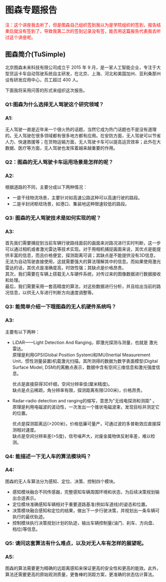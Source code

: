 # 图森专题报告
 <font color=#ff0000>注：这个讲座我去听了，但是图森自己组织签到我以为是学院组织的签到，报告结束后就没有签到了，导致我第二次的签到记录没有签，能否用这篇报告代表我去听过这个讲座呢。</font>
 
## 图森简介(TuSimple)
北京图森未来科技有限公司成立于 2015 年 9 月，是一家人工智能企业，专注于大型货运卡车自动驾驶系统自主研发，在北京、上海、河北和美国加州、亚利桑那州设有研发应用中心，员工超过 400 人。

下面我将采用问答的形式来组织这次报告。
### Q1:图森为什么选择无人驾驶这个研究领域？
### A1:
无人驾驶一直是近年来一个很火热的话题，当然它成为热门话题也不是没有道理的。无人驾驶在很多领域都有很多地方都有应用。在安防方面，无人驾驶可以节省人力、快速救援等；在货物运输方面，无人驾驶卡车可以提高运货效率；此外在大数据、医疗等方面，无人驾驶也发挥着越来越重要的作用。

### Q2：图森的无人驾驶卡车运用场景是怎样的呢？
### A2:
根据道路的不同，主要分成以下两种情况：
* 一是干线物流场景，主要针对如高速公路这种可以高速行驶的路段。
* 二是半封闭枢纽场景，如港口、集装地这种限速较低的路段。

### Q3: 图森的无人驾驶技术是如何实现的呢？
### A3: 
首先我们需要捕捉到当前车辆行驶路线面前的画面来对路况进行实时判断，这一步可以通过相机或者激光雷达等技术实现。对于用相机捕捉画面来说，其优点是能提供丰富的信息，而且价格便宜，探测距离可调；其缺点是不能提供没有3D信息，无法为自动驾驶直接使用，这就需要强大的算法理解其中的信息。而如果使用激光雷达的话，其优点是准确度高，时效性强；其缺点是价格昂贵。  
其次，我们需要在车辆上搭载无人车硬件系统，对传过来的图像数据进行数据接收和处理。  
最后，我们需要采用一套高精度的算法，对这些数据进行分析，并且给出当前的路况信息，以供无人车进行判断方向速度调整等。

### Q3: 能简单介绍一下哦图森的无人机硬件系统吗？
### A3:
主要有以下两种：
* LiDAR——Light Detection And Ranging，即激光探测与测量，也就是 激光雷达。  
原理是利用GPS(Global Position System)和IMU(Inertial Measurement Unit，惯性测量装置)机载激光扫描。其所测得的数据为数字表面模型(Digital Surface Model, DSM)的离散点表示，数据中含有空间三维信息和激光强度信息。  

  优点是直接获得3D纤细，空间分辨率佳(厘米精度)。  
  缺点是点云稀疏，角分辨率有限，探测距离有限(200米)，价格昂贵。
* Radar-radio detection and ranging的缩写，意思为"无线电探测和测距" 。  
  原理是利用电磁波的波动性，一次发出一个锥状电磁波束，发现目标并测定它的位置。  
  
  优点是探测距离远(>200米)，价格低廉可量产，可通过波的多普勒效应直接探测相对速度。  
  缺点是空间分辨率差(>5度)，信号噪声大，对废金属物体反射率差，难以检测。

### Q4: 能描述一下无人车的算法模块吗？
### A4:
图森的无人车算法分为感知、定位、决策、控制四个模块。
* 感知模块融合不同传感器，完整感知车辆周围环境和状态，为后续决策规划输出合适表示。
* 定位模块准确感知车辆相对于重要道路基准(例如车道线)的姿态和位置。
* 决策模块融合感知和定位的结果，做出下一步行驶决策，并规划出一条车辆可执行的最优轨迹。
* 控制模块执行决策规划计划的轨迹，输出车辆控制量(油门、刹车、方向盘、档位)等信息。

### Q5: 请问这套算法有什么难点，以及对无人车有怎样的展望呢。
### A5:
图森的算法需要更为精确的远距离感知来保证更高的安全性和更高的能效。此外，算法还需要更高的原始观测质量，更鲁棒的测距方案，更准确的状态估计算法。

